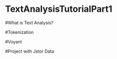 # TextAnalysisTutorialPart1

#What is Text Analysis?

#Tokenization

#Voyant

#Project with Jstor Data
